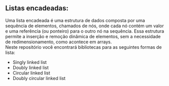 ## Listas encadeadas:
Uma lista encadeada é uma estrutura de dados composta por uma sequência de elementos, chamados de nós, onde cada nó contém um valor e uma referência (ou ponteiro) para o outro nó na sequência. Essa estrutura permite a inserção e remoção dinâmica de elementos, sem a necessidade de redimensionamento, como acontece em arrays. </br>
Neste repositório você encontrará bibliotecas para as seguintes formas de lista:

- Singly linked list
- Doubly linked list
- Circular linked list
- Doubly circular linked list
